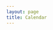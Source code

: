 ```yaml
---
layout: page
title: Calendar
---
```

<html>
    <head>
        <meta name="viewport" content="width=device-width, initial-scale=1">
    </head>
    <body>
    <div id="events-list" style="width:100%"></div>
    <script src="script.js"></script>
</body>
</html>
